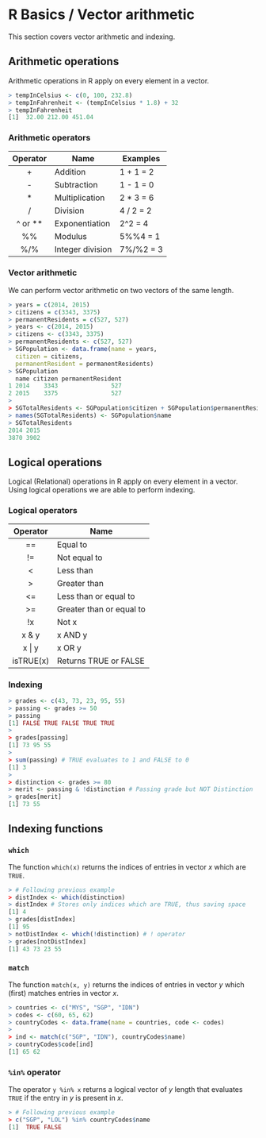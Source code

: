 # R Basics / Vector arithmetic
This section covers vector arithmetic and indexing.

## Arithmetic operations
Arithmetic operations in R apply on every element in a vector.

```r
> tempInCelsius <- c(0, 100, 232.8)
> tempInFahrenheit <- (tempInCelsius * 1.8) + 32
> tempInFahrenheit
[1]  32.00 212.00 451.04
```

### Arithmetic operators
Operator     | Name             | Examples
:-----------:| -------------    | -------------
+            | Addition         | 1 + 1 = 2
-            | Subtraction      | 1 - 1 = 0
*            | Multiplication   | 2 * 3 = 6
/            | Division         | 4 / 2 = 2
^ or **      | Exponentiation   | 2^2 = 4
%%           | Modulus          | 5%%4 = 1
%/%          | Integer division | 7%/%2 = 3

### Vector arithmetic
We can perform vector arithmetic on two vectors of the same length.
```r
> years = c(2014, 2015)
> citizens = c(3343, 3375)
> permanentResidents = c(527, 527)
> years <- c(2014, 2015)
> citizens <- c(3343, 3375)
> permanentResidents <- c(527, 527)
> SGPopulation <- data.frame(name = years,
  citizen = citizens,
  permanentResident = permanentResidents)
> SGPopulation
  name citizen permanentResident
1 2014    3343               527
2 2015    3375               527
>
> SGTotalResidents <- SGPopulation$citizen + SGPopulation$permanentResident
> names(SGTotalResidents) <- SGPopulation$name
> SGTotalResidents
2014 2015
3870 3902
```

## Logical operations
Logical (Relational) operations in R apply on every element in a vector. Using logical operations we are able to perform indexing.

### Logical operators
Operator | Name
:-: | --
== | Equal to
!= | Not equal to
< | Less than
\> | Greater than
<= | Less than or equal to
\>= | Greater than or equal to
!x | Not x
x & y | x AND y
x \| y | x OR y
isTRUE(x) | Returns TRUE or FALSE

### Indexing
```r
> grades <- c(43, 73, 23, 95, 55)
> passing <- grades >= 50
> passing
[1] FALSE TRUE FALSE TRUE TRUE
>
> grades[passing]
[1] 73 95 55
>
> sum(passing) # TRUE evaluates to 1 and FALSE to 0
[1] 3
>
> distinction <- grades >= 80
> merit <- passing & !distinction # Passing grade but NOT Distinction
> grades[merit]
[1] 73 55
```

## Indexing functions
### `which`
The function `which(x)` returns the indices of entries in vector _x_ which are `TRUE`.
```r
> # Following previous example
> distIndex <- which(distinction)
> distIndex # Stores only indices which are TRUE, thus saving space
[1] 4
> grades[distIndex]
[1] 95
> notDistIndex <- which(!distinction) # ! operator
> grades[notDistIndex]
[1] 43 73 23 55
```

### `match`
The function `match(x, y)` returns the indices of entries in vector _y_ which (first) matches entries in vector _x_.

```r
> countries <- c("MYS", "SGP", "IDN")
> codes <- c(60, 65, 62)
> countryCodes <- data.frame(name = countries, code <- codes)
>
> ind <- match(c("SGP", "IDN"), countryCodes$name)
> countryCodes$code[ind]
[1] 65 62
```

### `%in%` operator
The operator `y %in% x` returns a logical vector of _y_ length that evaluates `TRUE` if the entry in _y_ is present in _x_.

```r
> # Following previous example
> c("SGP", "LOL") %in% countryCodes$name
[1]  TRUE FALSE
```
